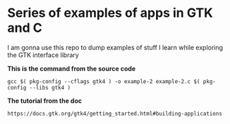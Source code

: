 # Series of examples of apps in GTK and C

I am gonna use this repo to dump examples of stuff I learn while exploring the GTK interface library

**This is the command from the source code**

```
gcc $( pkg-config --cflags gtk4 ) -o example-2 example-2.c $( pkg-config --libs gtk4 )
```

**The tutorial from the doc**

`https://docs.gtk.org/gtk4/getting_started.html#building-applications`
